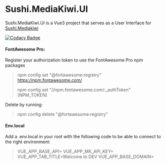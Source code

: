 # Sushi.MediaKiwi.UI
Sushi.MediaKiwi.UI is a Vue3 project that serves as a User Interface for [Sushi.Mediakiwi](https://github.com/Supershift/Sushi.Mediakiwi)

[![Codacy Badge](https://app.codacy.com/project/badge/Grade/4adb7b14e4694ab98f630da053d3c963)](https://www.codacy.com/gh/Supershift/Sushi.Mediakiwi.UI/dashboard?utm_source=github.com&amp;utm_medium=referral&amp;utm_content=Supershift/Sushi.Mediakiwi.UI&amp;utm_campaign=Badge_Grade)

#### FontAwesome Pro:
Register your authorization token to use the FontAwesome Pro npm packages 
> npm config set "@fortawesome:registry" https://npm.fontawesome.com/
> 
> npm config set "//npm.fontawesome.com/:_authToken" [NPM_TOKEN]

Delete by running:
> npm config delete "@fortawesome:registry"

#### Env.local
Add a .env.local in your root with the following code to be able to connect to the right environment:
> VUE_APP_BASE_API=<MK API URL>
> VUE_APP_MK_API_KEY=<MK API KEY>
> VUE_APP_TAB_TITLE=Welcome to DEV
> VUE_APP_BASE_DOMAIN=<BASE DOMAIN YOU WILL BE WORKING ON>
